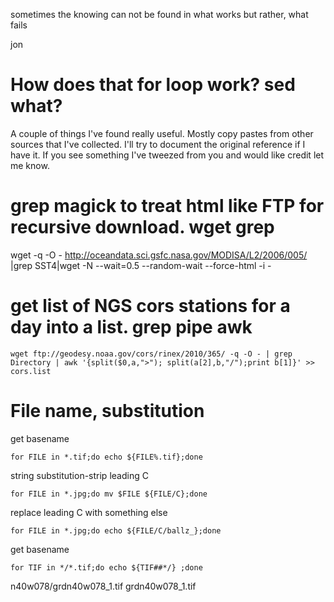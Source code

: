 sometimes the knowing
can not be found in what works
but rather, what fails

jon

# How does that for loop work? sed what?
A couple of things I've found really useful. Mostly copy pastes from other sources that I've collected. I'll try to document the original reference if I have it. If you see something I've tweezed from you and would like credit let me know.

# grep magick to treat html like FTP for recursive download. wget grep
wget -q -O - http://oceandata.sci.gsfc.nasa.gov/MODISA/L2/2006/005/ |grep SST4|wget -N --wait=0.5 --random-wait --force-html -i -

# get list of NGS cors stations for a day into a list. grep pipe awk
<pre><code>wget ftp://geodesy.noaa.gov/cors/rinex/2010/365/ -q -O - | grep Directory | awk '{split($0,a,">"); split(a[2],b,"/");print b[1]}' >> cors.list</pre></code>

# File name, substitution 
get basename
<pre><code>for FILE in *.tif;do echo ${FILE%.tif};done</pre></code>

string substitution-strip leading C
<pre><code>for FILE in *.jpg;do mv $FILE ${FILE/C};done</pre></code>
replace leading C with something else
<pre><code>for FILE in *.jpg;do echo ${FILE/C/ballz_};done</pre></code>
get basename
<pre><code>for TIF in */*.tif;do echo ${TIF##*/} ;done</pre></code>
n40w078/grdn40w078_1.tif grdn40w078_1.tif 


